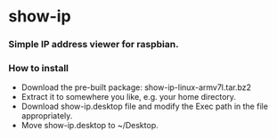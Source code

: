 # show-ip

### Simple IP address viewer for raspbian.

### How to install

- Download the pre-built package: show-ip-linux-armv7l.tar.bz2
- Extract it to somewhere you like, e.g. your home directory.
- Download show-ip.desktop file and modify the Exec path in the file appropriately.
- Move show-ip.desktop to ~/Desktop.

